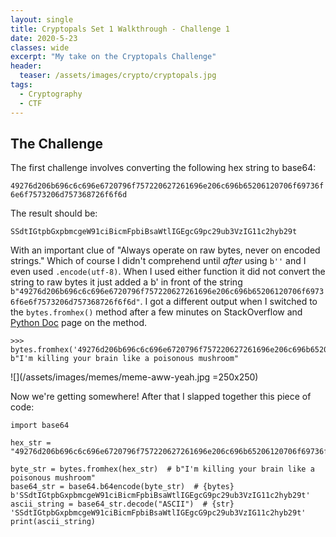 ```yaml
---
layout: single
title: Cryptopals Set 1 Walkthrough - Challenge 1
date: 2020-5-23
classes: wide
excerpt: "My take on the Cryptopals Challenge"
header:
  teaser: /assets/images/crypto/cryptopals.jpg
tags:
  - Cryptography
  - CTF
---
```


## The Challenge

The first challenge involves converting the following hex string to base64:

`49276d206b696c6c696e6720796f757220627261696e206c696b65206120706f69736f6e6f7573206d757368726f6f6d`

The result should be:

`SSdtIGtpbGxpbmcgeW91ciBicmFpbiBsaWtlIGEgcG9pc29ub3VzIG11c2hyb29t`

With an important clue of "Always operate on raw bytes, never on encoded strings." Which of course I didn't comprehend until _after_ using `b''` and I even used `.encode(utf-8)`. When I used either function it did not convert the string to raw bytes it just added a b' in front of the string `b"49276d206b696c6c696e6720796f757220627261696e206c696b65206120706f69736f6e6f7573206d757368726f6f6d"`. I got a different output when I switched to the `bytes.fromhex()` method after a few minutes on StackOverflow and [Python Doc](https://docs.python.org/3/library/stdtypes.html#bytes.fromhex) page on the method.

```
>>> bytes.fromhex('49276d206b696c6c696e6720796f757220627261696e206c696b65206120706f69736f6e6f7573206d757368726f6f6d')
b"I'm killing your brain like a poisonous mushroom"
```

![](/assets/images/memes/meme-aww-yeah.jpg =250x250)

Now we're getting somewhere! After that I slapped together this piece of code:

```
import base64

hex_str = "49276d206b696c6c696e6720796f757220627261696e206c696b65206120706f69736f6e6f7573206d757368726f6f6d"

byte_str = bytes.fromhex(hex_str)  # b"I'm killing your brain like a poisonous mushroom"
base64_str = base64.b64encode(byte_str)  # {bytes} b'SSdtIGtpbGxpbmcgeW91ciBicmFpbiBsaWtlIGEgcG9pc29ub3VzIG11c2hyb29t'
ascii_string = base64_str.decode("ASCII")  # {str} 'SSdtIGtpbGxpbmcgeW91ciBicmFpbiBsaWtlIGEgcG9pc29ub3VzIG11c2hyb29t'
print(ascii_string)
```
